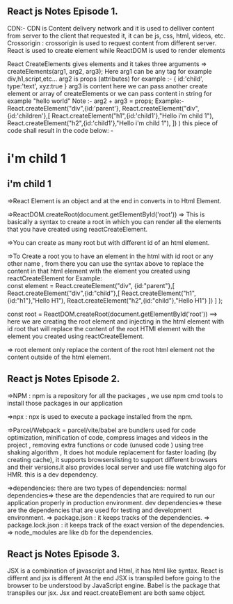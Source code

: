 ## React js Notes Episode 1.
CDN:- CDN is Content delivery network and it is used to delliver content from server to the client that requested it, it can be js, css, html, videos, etc.
Crossorigin :  crossorigin is used to request content from different server.
React is used to create element while ReactDOM is used to render elements

React CreateElements gives elements and it takes three arguments => createElements(arg1, arg2, arg3);
    Here arg1 can be any tag for example div,h1,script,etc...
    arg2 is props (attributes) for example :- 
        {
            id:'child',
            type:'text',
            xyz:true
        }
    arg3 is content here we can pass another create element or array of createElements or we can pass content in string for example "hello world"
    Note :- arg2 + arg3 = props;
    Example:-
    React.createElement("div",{id:'parent'},
        React.createElement("div",{id:'children'},[
                React.createElement("h1",{id:'child1'},"Hello i'm child 1"),
                React.createElement("h2",{id:'child1'},"Hello i'm child 1"),
            ])
        )
    this piece of code shall result in the code below: - 
    <div id="parent">
        <div id="children">
            <h1 id="child1">i'm child 1</h1>
            <h2 id="child2">i'm child 1</h2>
        </div>
    </div>

=>React Element is an object and at the end in converts in to Html Element.

=>ReactDOM.createRoot(document.getElementById('root')) =>  This is basically a syntax to create a root in which you can render all the elements that you have 
created using reactCreateElement.

=>You can create as many root but with different id of an html element.

=>To Create a root you to have an element in the html with id root or any other name , from there you can use the syntax above to replace the content in that 
    html element with the element you created using reactCreateElement
    for Example:   
        const element = React.createElement("div",
            {id:"parent"},[
            React.createElement("div",{id:"child"},[
                React.createElement("h1",{id:"h1"},"Hello H1"),
                React.createElement("h2",{id:"child"},"Hello H1")
            ])
        ]
    );

const root = ReactDOM.createRoot(document.getElementById('root')) ==> here we are creating the root element and injecting in the html element with id root that will replace the content of the root HTMl element with the element you created using reactCreateElement.

=>  root element only replace the content of the root html element not the content outside of the html element.


## React js Notes Episode 2.
=>NPM :  npm is a repository for all the packages , we use npm cmd tools to install those packages in our application

=>npx : npx is used to execute a package installed from the npm.

=>Parcel/Webpack = parcel/vite/babel are bundlers used for code optimization, minification of code, compress images and videos in the project , removing extra functions or code (unused code ) using tree shaking algorithm , It does hot module replacement for faster loading (by creating cache), it supports browserslisting to support different browsers and their versions.it also provides local server and use file watching algo for HMR.
this is a dev dependency.

=>dependencies: 
there are two types of dependencies:
    normal dependencies=> these are the dependencies that are required to run our application properly in production environment.
    dev dependencies=> these are the dependencies that are used for testing and development environment.
=> package.json : it keeps tracks of the dependencies.
=> package.lock.json : it keeps track of the exact version of the dependencies.
=> node_modules are like db for the dependencies.


## React js Notes Episode 3.
JSX is a combination of javascript and Html, it has html like syntax.
React is differnt and jsx is different
At the end JSX is transpiled before going to the browser to be understood by JavaScript engine.
Babel is the package that transpiles our jsx.
Jsx and react.createElement are both same object.
